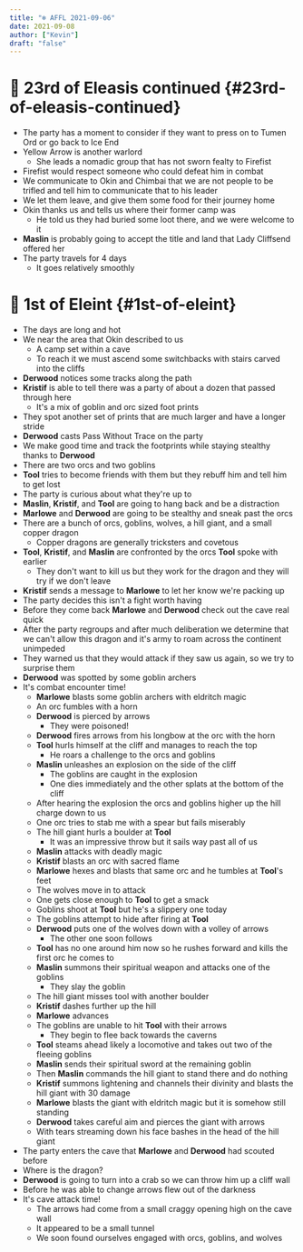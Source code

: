 ```yaml
---
title: "❄ AFFL 2021-09-06"
date: 2021-09-08 
author: ["Kevin"]
draft: "false"
---
```


# 📅 23rd of Eleasis continued {#23rd-of-eleasis-continued}

*  The party has a moment to consider if they want to press on to Tumen Ord or go back to Ice End
*  Yellow Arrow is another warlord
    *  She leads a nomadic group that has not sworn fealty to Firefist
*  Firefist would respect someone who could defeat him in combat
*  We communicate to Okin and Chimbai that we are not people to be trifled and tell him to communicate that to his leader
*  We let them leave, and give them some food for their journey home
*  Okin thanks us and tells us where their former camp was
    *  He told us they had buried some loot there, and we were welcome to it
*  **Maslin** is probably going to accept the title and land that Lady Cliffsend offered her
*  The party travels for 4 days
    *  It goes relatively smoothly


# 📅  1st of Eleint {#1st-of-eleint}

*  The days are long and hot
*  We near the area that Okin described to us
    *  A camp set within a cave
    *  To reach it we must ascend some switchbacks with stairs carved into the cliffs
*  **Derwood** notices some tracks along the path
*  **Kristif** is able to tell there was a party of about a dozen that passed through here
    *  It's a mix of goblin and orc sized foot prints
*  They spot another set of prints that are much larger and have a longer stride
*  **Derwood** casts Pass Without Trace on the party
*  We make good time and track the footprints while staying stealthy thanks to **Derwood**
*  There are two orcs and two goblins
*  **Tool** tries to become friends with them but they rebuff him and tell him to get lost
*  The party is curious about what they're up to
*  **Maslin**, **Kristif**, and **Tool** are going to hang back and be a distraction
*  **Marlowe** and **Derwood** are going to be stealthy and sneak past the orcs
*  There are a bunch of orcs, goblins, wolves, a hill giant, and a small copper dragon
    *  Copper dragons are generally tricksters and covetous
*  **Tool**, **Kristif**, and **Maslin** are confronted by the orcs **Tool** spoke with earlier
    *  They don't want to kill us but they work for the dragon and they will try if we don't leave
*  **Kristif** sends a message to **Marlowe** to let her know we're packing up
*  The party decides this isn't a fight worth having
*  Before they come back **Marlowe** and **Derwood** check out the cave real quick
*  After the party regroups and after much deliberation we determine that we can't allow this dragon and it's army to roam across the continent unimpeded
*  They warned us that they would attack if they saw us again, so we try to surprise them
*  **Derwood** was spotted by some goblin archers
*  It's combat encounter time!
    *  **Marlowe** blasts some goblin archers with eldritch magic
    *  An orc fumbles with a horn
    *  **Derwood** is pierced by arrows
        *  They were poisoned!
    *  **Derwood** fires arrows from his longbow at the orc with the horn
    *  **Tool** hurls himself at the cliff and manages to reach the top
        *  He roars a challenge to the orcs and goblins
    *  **Maslin** unleashes an explosion on the side of the cliff
        *  The goblins are caught in the explosion
        *  One dies immediately and the other splats at the bottom of the cliff
    *  After hearing the explosion the orcs and goblins higher up the hill charge down to us
    *  One orc tries to stab me with a spear but fails miserably
    *  The hill giant hurls a boulder at **Tool**
        *  It was an impressive throw but it sails way past all of us
    *  **Maslin** attacks with deadly magic
    *  **Kristif** blasts an orc with sacred flame
    *  **Marlowe** hexes and blasts that same orc and he tumbles at **Tool**'s feet
    *  The wolves move in to attack
    *  One gets close enough to **Tool** to get a smack
    *  Goblins shoot at **Tool** but he's a slippery one today
    *  The goblins attempt to hide after firing at **Tool**
    *  **Derwood** puts one of the wolves down with a volley of arrows
        *  The other one soon follows
    *  **Tool** has no one around him now so he rushes forward and kills the first orc he comes to
    *  **Maslin** summons their spiritual weapon and attacks one of the goblins
        *  They slay the goblin
    *  The hill giant misses tool with another boulder
    *  **Kristif** dashes further up the hill
    *  **Marlowe** advances
    *  The goblins are unable to hit **Tool** with their arrows
        *  They begin to flee back towards the caverns
    *  **Tool** steams ahead likely a locomotive and takes out two of the fleeing goblins
    *  **Maslin** sends their spiritual sword at the remaining goblin
    *  Then **Maslin** commands the hill giant to stand there and do nothing
    *  **Kristif** summons lightening and channels their divinity and blasts the hill giant with 30 damage
    *  **Marlowe** blasts the giant with eldritch magic but it is somehow still standing
    *  **Derwood** takes careful aim and pierces the giant with arrows
    *  With tears streaming down his face bashes in the head of the hill giant
*  The party enters the cave that **Marlowe** and **Derwood** had scouted before
*  Where is the dragon?
*  **Derwood** is going to turn into a crab so we can throw him up a cliff wall
*  Before he was able to change arrows flew out of the darkness
*  It's cave attack time!
    *  The arrows had come from a small craggy opening high on the cave wall
    *  It appeared to be a small tunnel
    *  We soon found ourselves engaged with orcs, goblins, and wolves
